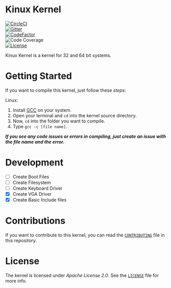 # Kinux Kernel
[![CircleCI](https://circleci.com/gh/kushagra765/Kinux-Kernel.svg?style=svg)](https://circleci.com/gh/kushagra765/Kinux-Kernel)
<br/>
[![Gitter](https://badges.gitter.im/Kinux-Kernel/community.svg)](https://gitter.im/Kinux-Kernel/community?utm_source=badge&utm_medium=badge&utm_campaign=pr-badge)
<br/>
[![CodeFactor](https://www.codefactor.io/repository/github/kushagra765/kinux-kernel/badge)](https://www.codefactor.io/repository/github/kushagra765/kinux-kernel)
<br/>
![Code Coverage](https://img.shields.io/badge/coverage-100%25-brightgreen?style=flat-square)
<br/>
[![License](https://img.shields.io/badge/license-Apache%202.0-blue?style=flat-square)](https://www.github.com/kushagra765/Kinux-Kernel/blob/main/LICENSE)
<br/>

Kinux Kernel is a kernel for 32 and 64 bit systems.

# Getting Started
If you want to compile this kernel, just follow these _steps_:

Linux:
1. Install [GCC](https://gnu.org/software/gcc/) on your system.
2. Open your terminal and ```cd``` into the kernel source directory.
3. Now, ```cd``` into the folder you want to compile.
4. Type ```gcc -c [file name]```.

***If you see any code issues or errors in compiling, just create an issue with the file name and the error.***

# Development
- [ ] Create Boot Files
- [ ] Create Filesystem
- [ ] Create Keyboard Driver
- [x] Create VGA Driver
- [x] Create Basic Include files

# Contributions
If you want to contribute to this kernel, you can read the [```CONTRIBUTING```](https://github.com/kushagra765/Kinux-Kernel/blob/main/CONTRIBUTING.md) file in this repository.

# License
The kernel is licensed under _Apache License 2.0_. See the [```LICENSE```](https://github.com/kushagra765/Kinux-Kernel/blob/main/LICENSE) file for more info.
